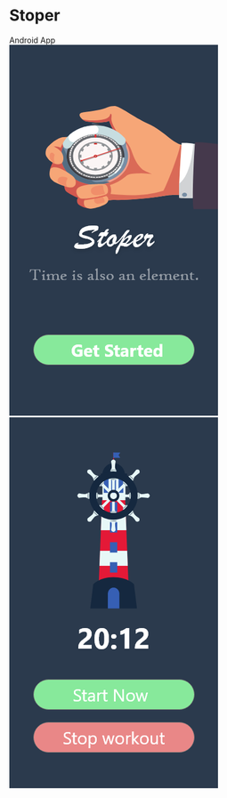 # Stoper
Android App <br />
![alt text](https://github.com/bartekhejke/Stoper/blob/master/screen1_stoper.png)
![alt text](https://github.com/bartekhejke/Stoper/blob/master/screen2_stoper.png)
